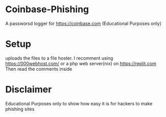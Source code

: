 # Coinbase-Phishing
A passworsd logger for https://coinbase.com (Educational Purposes only)
# Setup 
uploads the files to a file hoster. I recomment using https://000webhost.com/ or a php web server(nix) on https://replit.com
Then read the comments inside
# Disclaimer
Educational Purposes only to show how easy it is for hackers to make phishing sites
